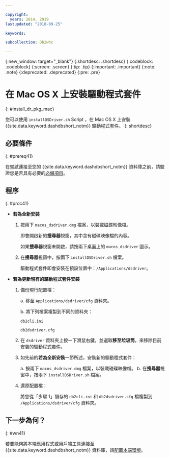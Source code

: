 ```yaml
---

copyright:
  years: 2014, 2019
lastupdated: "2018-09-25"

keywords:

subcollection: Db2whc

---
```


<!-- Attribute definitions --> 
{:new_window: target="_blank"}
{:shortdesc: .shortdesc}
{:codeblock: .codeblock}
{:screen: .screen}
{:tip: .tip}
{:important: .important}
{:note: .note}
{:deprecated: .deprecated}
{:pre: .pre}

# 在 Mac OS X 上安裝驅動程式套件
{: #install_dr_pkg_mac}

您可以使用 `installDSDriver.sh` Script ，在 Mac OS X 上安裝 {{site.data.keyword.dashdbshort_notm}} 驅動程式套件。
{: shortdesc}

## 必要條件
{: #prereq41}

在嘗試連接至您的 {{site.data.keyword.dashdbshort_notm}} 資料庫之前，請驗證您是否具有必要的[必備項目](/docs/services/Db2whc/connecting?topic=Db2whc-connect_ov#prereqs)。

<!-- Download the Db2 driver package for your operating system from the web console and install it. -->

## 程序
{: #proc41}

- **若為全新安裝**

  1. 按兩下 `macos_dsdriver.dmg` 檔案，以裝載磁碟映像檔。
   
     即會開啟新的**搜尋器**視窗，其中含有磁碟映像檔的內容。

     如果**搜尋器**視窗未開啟，請按兩下桌面上的 `macos_dsdriver` 圖示。
  2. 在**搜尋器**視窗中，按兩下 `installDSDriver.sh` 檔案。

     驅動程式套件即會安裝在預設位置中：`/Applications/dsdriver`。

- **若為更新現有的驅動程式套件安裝**

  1. 備份現行配置檔：

     a. 移至 `Applications/dsdriver/cfg` 資料夾。

     b. 將下列檔案複製到不同的資料夾： 
    
        `db2cli.ini`

        `db2dsdriver.cfg`
  2. 在 `dsdriver` 資料夾上按一下滑鼠右鍵，並選取**移至垃圾筒**，來移除目前安裝的驅動程式套件。
  3. 如先前的**若為全新安裝**一節所述，安裝新的驅動程式套件：
     
     a. 按兩下 `macos_dsdriver.dmg` 檔案，以裝載磁碟映像檔。
     b. 在**搜尋器**視窗中，按兩下 `installDSDriver.sh` 檔案。
  4. 還原配置檔：

     將您從「步驟 1」儲存的 `db2cli.ini` 和 `db2dsdriver.cfg` 檔複製到 `/Applications/dsdriver/cfg` 資料夾。

## 下一步為何？
{: #wn41}

若要能夠將本端應用程式或用戶端工具連接至 {{site.data.keyword.dashdbshort_notm}} 資料庫，請[配置本端環境](/docs/services/Db2whc?topic=Db2whc-cfg_loc_env#cfg_loc_env)。
